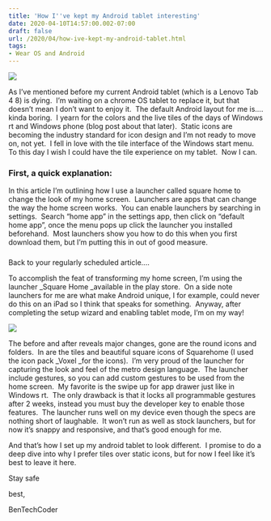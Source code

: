 ```yaml
---
title: 'How I''ve kept my Android tablet interesting'
date: 2020-04-10T14:57:00.002-07:00
draft: false
url: /2020/04/how-ive-kept-my-android-tablet.html
tags: 
- Wear OS and Android
---
```


[![](https://1.bp.blogspot.com/-ce15wBI723o/XpCuVlWFkbI/AAAAAAAAE64/wwKOFlX2OJ87dGnSPkR_Pm1RRKoIohJfQCKgBGAsYHg/s400/2020-04-10-13-19-34.jpg)](https://1.bp.blogspot.com/-ce15wBI723o/XpCuVlWFkbI/AAAAAAAAE64/wwKOFlX2OJ87dGnSPkR_Pm1RRKoIohJfQCKgBGAsYHg/s1600/2020-04-10-13-19-34.jpg)

  

As I’ve mentioned before my current Android tablet (which is a Lenovo Tab 4 8) is dying.  I’m waiting on a chrome OS tablet to replace it, but that doesn’t mean I don’t want to enjoy it.  The default Android layout for me is…. kinda boring.  I yearn for the colors and the live tiles of the days of Windows rt and Windows phone (blog post about that later).  Static icons are becoming the industry standard for icon design and I’m not ready to move on, not yet.  I fell in love with the tile interface of the Windows start menu. To this day I wish I could have the tile experience on my tablet.  Now I can.  
  
  
  
  
  

### First, a quick explanation:

  
In this article I’m outlining how I use a launcher called square home to change the look of my home screen.  Launchers are apps that can change the way the home screen works.  You can enable launchers by searching in settings.  Search “home app” in the settings app, then click on “default home app”, once the menu pops up click the launcher you installed beforehand.  Most launchers show you how to do this when you first download them, but I’m putting this in out of good measure.  
  
  

###   
Back to your regularly scheduled article....

  
  
To accomplish the feat of transforming my home screen, I’m using the launcher _Square Home _available in the play store.  On a side note launchers for me are what make Android unique, I for example, could never do this on an iPad so I think that speaks for something.  Anyway, after completing the setup wizard and enabling tablet mode, I’m on my way!  
  
  

[![](https://1.bp.blogspot.com/-1x80BgLciqA/XpDr14YpN1I/AAAAAAAAE8I/1O4qeQAQSxsl7Pj8dMn24LrR5O5XsHWfACKgBGAsYHg/s400/Screenshot_2020-04-09-16-31-16.jpeg)](https://1.bp.blogspot.com/-1x80BgLciqA/XpDr14YpN1I/AAAAAAAAE8I/1O4qeQAQSxsl7Pj8dMn24LrR5O5XsHWfACKgBGAsYHg/s1600/Screenshot_2020-04-09-16-31-16.jpeg)

  
  
  
  
  
  
The before and after reveals major changes, gone are the round icons and folders.  In are the tiles and beautiful square icons of Squarehome (I used the icon pack _Voxel _for the icons).  I’m very proud of the launcher for capturing the look and feel of the metro design language.  The launcher include gestures, so you can add custom gestures to be used from the home screen.  My favorite is the swipe up for app drawer just like in Windows rt.  The only drawback is that it locks all programmable gestures after 2 weeks, instead you must buy the developer key to enable those features.  The launcher runs well on my device even though the specs are nothing short of laughable.  It won’t run as well as stock launchers, but for now it’s snappy and responsive, and that’s good enough for me.  
  
  
  
  
And that’s how I set up my android tablet to look different.  I promise to do a deep dive into why I prefer tiles over static icons, but for now I feel like it’s best to leave it here.  
  
  
  
  
  

Stay safe

best, 

BenTechCoder